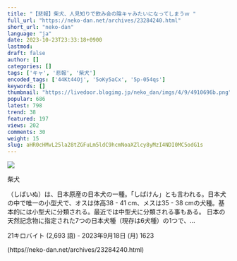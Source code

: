 ```yaml
---
title: "【悲報】柴犬、人見知りで飲み会の陰キャみたいになってしまうｗ "
full_url: "https://neko-dan.net/archives/23284240.html"
short_url: "neko-dan"
language: "ja"
date: 2023-10-23T23:33:18+0900
lastmod: 
draft: false
author: []
categories: []
tags: ['キャ', '悲報', '柴犬']
encoded_tags: ['44Kt44Oj', '5oKy5aCx', '5p-054qs']
keywords: []
thumbnail: "https://livedoor.blogimg.jp/neko_dan/imgs/4/9/4910696b.png"
popular: 686
latest: 798
trend: 38
featured: 197
views: 202
comments: 30
weight: 15
slug: aHR0cHMvL25la28tZGFuLm5ldC9hcmNoaXZlcy8yMzI4NDI0MC5odG1s
---
```


![](https://livedoor.blogimg.jp/neko_dan/imgs/4/9/4910696b.png)

<div><p class='searchresult'><p>柴犬</p>（しばいぬ）は、日本原産の日本犬の一種。「しばけん」とも言われる。日本犬の中で唯一の小型犬で、オスは体高38 - 41 cm、メスは35 - 38 cmの犬種。基本的には小型犬に分類される。最近では中型犬に分類される事もある。 日本の天然記念物に指定された7つの日本犬種（現存は6犬種）の1つで、…</p> <p class='mw-search-result-data'>21キロバイト (2,693 語) - 2023年9月18日 (月) 1623</p></div>

(https//neko-dan.net/archives/23284240.html)
